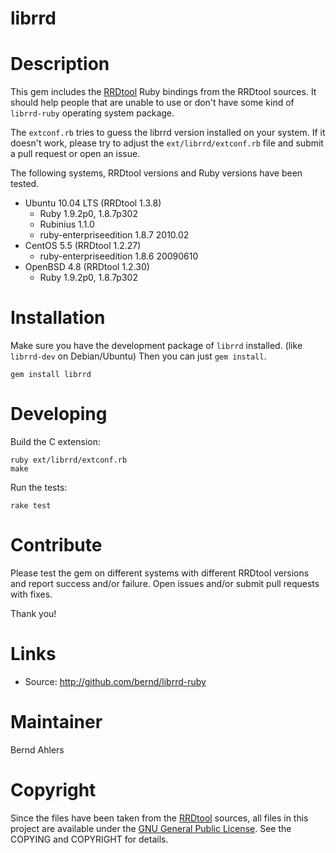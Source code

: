 librrd
======

# Description

This gem includes the [RRDtool](http://www.mrtg.org/rrdtool/) Ruby bindings from
the RRDtool sources. It should help people that are unable to use or don't have
some kind of `librrd-ruby` operating system package.

The `extconf.rb` tries to guess the librrd version installed on your system.
If it doesn't work, please try to adjust the `ext/librrd/extconf.rb` file
and submit a pull request or open an issue.

The following systems, RRDtool versions and Ruby versions  have been tested.

* Ubuntu 10.04 LTS (RRDtool 1.3.8)
  * Ruby 1.9.2p0, 1.8.7p302
  * Rubinius 1.1.0
  * ruby-enterpriseedition 1.8.7 2010.02
* CentOS 5.5 (RRDtool 1.2.27)
  * ruby-enterpriseedition 1.8.6 20090610
* OpenBSD 4.8 (RRDtool 1.2.30)
  * Ruby 1.9.2p0, 1.8.7p302

# Installation

Make sure you have the development package of `librrd` installed.
(like `librrd-dev` on Debian/Ubuntu) Then you can just `gem install`.

    gem install librrd

# Developing

Build the C extension:

    ruby ext/librrd/extconf.rb
    make

Run the tests:

    rake test

# Contribute

Please test the gem on different systems with different RRDtool versions
and report success and/or failure. Open issues and/or submit pull
requests with fixes.

Thank you!

# Links

* Source: http://github.com/bernd/librrd-ruby

# Maintainer

Bernd Ahlers

# Copyright

Since the files have been taken from the [RRDtool](http://www.mrtg.org/rrdtool/)
sources, all files in this project are available under the
[GNU General Public License](http://www.gnu.org/copyleft/gpl.html). See the
COPYING and COPYRIGHT for details.
